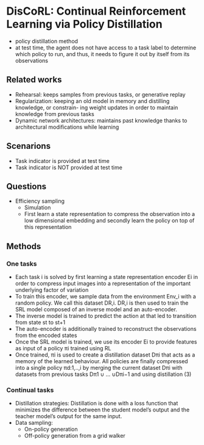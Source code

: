 # DisCoRL: Continual Reinforcement Learning via Policy Distillation

- policy distillation method  
- at test time, the agent does not have access to a task label to determine which policy to run, and thus, it needs to figure it out by itself from its observations

## Related works  
- Rehearsal: keeps samples from previous tasks, or generative replay    
- Regularization: keeping an old model in memory and distilling knowledge, or constrain- ing weight updates in order to maintain knowledge from previous tasks  
- Dynamic network architectures: maintains past knowledge thanks to architectural modifications while learning  

## Scenarions  
- Task indicator is provided at test time  
- Task indicator is NOT provided at test time  

## Questions  
- Efficiency sampling  
    - Simulation  
    - First learn a state representation to compress the observation into a low dimensional embedding and secondly learn the policy on top of this representation 

## Methods  
### One tasks  
- Each task i is solved by first learning a state representation encoder Ei in order to compress input images into a representation of the important underlying factor of variation
- To train this encoder, we sample data from the environment Env_i with a random policy. We call this dataset DR,i. DR,i is then used to train the SRL model composed of an inverse model and an auto-encoder.  
-  The inverse model is trained to predict the action at that led to transition from state st to st+1
- The auto-encoder is additionally trained to reconstruct the observations from the encoded states  
- Once the SRL model is trained, we use its encoder Ei to provide features as input of a policy πi trained using RL
- Once trained, πi is used to create a distillation dataset Dπi that acts as a memory of the learned behaviour. All policies are finally compressed into a single policy πd:1,..,i by merging the current dataset Dπi with datasets from previous tasks Dπ1 ∪ ... ∪Dπi−1 and using distillation (3)

### Continual tasks 
- Distillation strategies: Distillation is done with a loss function that minimizes the difference between the student model’s output and the teacher model’s output for the same input.
- Data sampling:
    - On-policy generation
    - Off-policy generation from a grid walker